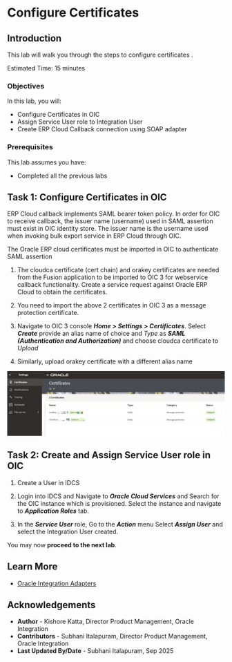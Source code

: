 # Configure Certificates

## Introduction


This lab will walk you through the steps to configure certificates .

Estimated Time: 15 minutes

### Objectives
In this lab, you will:
- Configure Certificates in OIC
- Assign Service User role to Integration User
- Create ERP Cloud Callback connection using SOAP adapter

### Prerequisites
This lab assumes you have:
- Completed all the previous labs

## Task 1: Configure Certificates in OIC

ERP Cloud callback implements SAML bearer token policy. In order for OIC to receive callback, the issuer name (username) used in SAML assertion must exist in OIC identity store. The issuer name is the username used when invoking bulk export service in ERP Cloud through OIC.

The Oracle ERP cloud certificates must be imported in OIC to authenticate SAML assertion

1.  The cloudca certificate (cert chain) and orakey certificates are needed from the Fusion application to be imported to OIC 3 for webservice callback functionality. Create a service request against Oracle ERP Cloud to obtain the certificates.

2.  You need to import the above 2 certificates in OIC 3 as a message protection certificate.

3.  Navigate to OIC 3 console ***Home &gt; Settings &gt; Certificates***. Select ***Create*** provide an alias name of choice and *Type* as ***SAML (Authentication and Authorization)*** and choose cloudca certificate to *Upload*

4.  Similarly, upload orakey certificate with a different alias name

![Message Protection Certificates](images/fusion-certificates.png)

## Task 2: Create and Assign Service User role in OIC

1.  Create a User in IDCS

2.  Login into IDCS and Navigate to ***Oracle Cloud Services*** and Search for the OIC instance which is provisioned. Select the instance and navigate to ***Application Roles*** tab.

3.  In the ***Service User*** role, Go to the ***Action*** menu Select ***Assign User*** and select the Integration User created.

You may now **proceed to the next lab**.

## Learn More

* [Oracle Integration Adapters](https://docs.oracle.com/en/cloud/paas/application-integration/find-adapters.html)

## Acknowledgements
* **Author** - Kishore Katta, Director Product Management, Oracle Integration
* **Contributors** - Subhani Italapuram, Director Product Management, Oracle Integration
* **Last Updated By/Date** - Subhani Italapuram, Sep 2025
